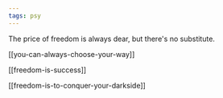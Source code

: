```yaml
---
tags: psy
---
```



The price of freedom is always dear, but there's no substitute. 

[[you-can-always-choose-your-way]]

[[freedom-is-success]]

[[freedom-is-to-conquer-your-darkside]]